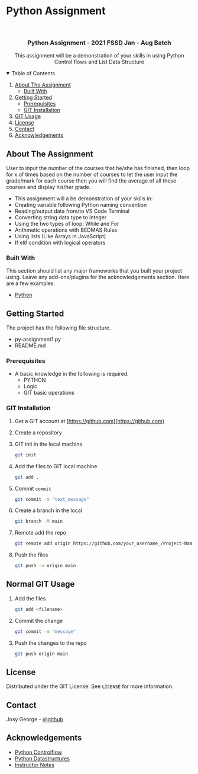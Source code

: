 # Python Assignment

<!-- ASSIGNMENT INTRO -->
<br />
<p>
  <h3 align="center">Python Assignment - 2021 FSSD Jan - Aug Batch</h3>

  <p align="center">
    This assignment will be a demonstration of your skills in using Python Control flows and List Data Structure
    <br />
  </p>
</p>

<!-- TABLE OF CONTENTS -->
<details open="open">
  <summary>Table of Contents</summary>
  <ol>
    <li>
      <a href="#about-the-assignment">About The Assignment</a>
      <ul>
        <li><a href="#built-with">Built With</a></li>
      </ul>
    </li>
    <li>
      <a href="#getting-started">Getting Started</a>
      <ul>
        <li><a href="#prerequisites">Prerequisites</a></li>
        <li><a href="#git-installation">GIT Installation</a></li>
      </ul>
    </li>
    <li><a href="#normal-git-usage">GIT Usage</a></li>
    <li><a href="#license">License</a></li>
    <li><a href="#contact">Contact</a></li>
    <li><a href="#acknowledgements">Acknowledgements</a></li>
  </ol>
</details>

<!-- ABOUT THE Assignment -->

## About The Assignment

User to input the number of the courses that he/she has finished, then loop for x of times based on the number of courses to let the user input the grade/mark for each course then you will find the average of all these courses and display his/her grade.

- This assignment will a be demonstration of your skills in:
- Creating variable following Python naming convention
- Reading/output data from/to VS Code Terminal
- Converting string data type to integer
- Using the two types of loop: While and For
- Arithmetic operations with BEDMAS Rules
- Using lists (Like Arrays in JavaScript)
- If elif condition with logical operators

### Built With

This section should list any major frameworks that you built your project using. Leave any add-ons/plugins for the acknowledgements section. Here are a few examples.

- [Python](https://docs.python.org/3/tutorial/)

<!-- GETTING STARTED -->

## Getting Started

The project has the following file structure.

- py-assignment1.py
- README.md

### Prerequisites

- A basic knowledge in the following is required.
  - PYTHON
  - Logic
  - GIT basic operations

### GIT Installation

1. Get a GIT account at [https://github.com](https://github.com)
2. Create a repository

3. GIT init in the local machine
   ```sh
   git init
   ```
4. Add the files to GIT local machine
   ```sh
   git add .
   ```
5. Commit `commit`
   ```sh
   git commit -m "text_message"
   ```
6. Create a branch in the local
   ```sh
   git branch -M main
   ```
7. Remote add the repo
   ```sh
   git remote add origin https://github.com/your_username_/Project-Name.git
   ```
8. Push the files
   ```sh
   git push -u origin main
   ```

<!-- USAGE EXAMPLES -->

## Normal GIT Usage

1. Add the files
   ```sh
   git add <filename>
   ```
2. Commit the change
   ```sh
   git commit -m "message"
   ```
3. Push the changes to the repo
   ```sh
   git push origin main
   ```

<!-- LICENSE -->

## License

Distributed under the GIT License. See `LICENSE` for more information.

<!-- CONTACT -->

## Contact

Josy George - [@github](https://github.com/josygeorge/)

<!-- ACKNOWLEDGEMENTS -->

## Acknowledgements

- [Python Controlflow](https://docs.python.org/3/tutorial/controlflow.html)
- [Python Datastructures](https://docs.python.org/3/tutorial/datastructures.html)
- [Instructor Notes](https://github.com/anmarjarjees?tab=repositories)
